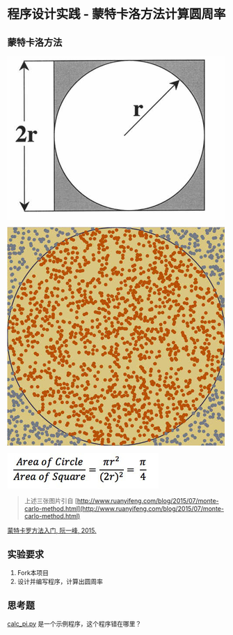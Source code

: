 # 程序设计实践 - 蒙特卡洛方法计算圆周率


## 蒙特卡洛方法

![](bg2015072611.jpg)

![](bg2015072604.jpg)

![](bg2015072603.jpg)

> 上述三张图片引自 [http://www.ruanyifeng.com/blog/2015/07/monte-carlo-method.html](http://www.ruanyifeng.com/blog/2015/07/monte-carlo-method.html)

[蒙特卡罗方法入门, 阮一峰, 2015.](http://www.ruanyifeng.com/blog/2015/07/monte-carlo-method.html)

## 实验要求

1. Fork本项目
2. 设计并编写程序，计算出圆周率

## 思考题

[calc_pi.py](https://github.com/2021-inclass-example/CalculatePi/blob/main/calc_pi.py) 是一个示例程序，这个程序错在哪里？
